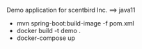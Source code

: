 Demo application for scentbird Inc. ==> java11

- mvn spring-boot:build-image -f pom.xml
- docker build -t demo .
- docker-compose up